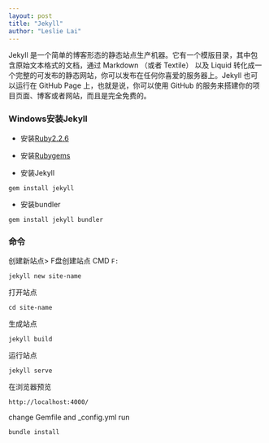 ```yaml
---
layout: post
title: "Jekyll"
author: "Leslie Lai"
---
```


Jekyll 是一个简单的博客形态的静态站点生产机器。它有一个模版目录，其中包含原始文本格式的文档，通过 Markdown （或者 Textile） 以及 Liquid 转化成一个完整的可发布的静态网站，你可以发布在任何你喜爱的服务器上。Jekyll 也可以运行在 GitHub Page 上，也就是说，你可以使用 GitHub 的服务来搭建你的项目页面、博客或者网站，而且是完全免费的。  

### Windows安装Jekyll

- 安装[Ruby2.2.6](https://rubyinstaller.org/downloads/)

- 安装[Rubygems](https://rubygems.org/pages/download)

- 安装Jekyll
```
gem install jekyll
```  

- 安装bundler 
```
gem install jekyll bundler
```

### 命令

创建新站点>  F盘创建站点 CMD `F:`
```
jekyll new site-name
```

打开站点
```
cd site-name
```

生成站点
```
jekyll build
```

运行站点
```
jekyll serve
```

在浏览器预览
```
http://localhost:4000/
```

change Gemfile and _config.yml  run
```
bundle install
```